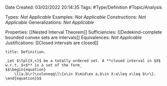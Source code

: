 <div class="topSpace"></div>

Date Created: 03/02/2022 20:14:35
Tags: #Type/Definition #Topic/Analysis

Types: _Not Applicable_
Examples: _Not Applicable_
Constructions: _Not Applicable_
Generalizations: _Not Applicable_

Properties: [[Nested Interval Theorem]]
Sufficiencies: [[Dedekind-complete bounded convex sets are intervals]]
Equivalences: _Not Applicable_
Justifications: [[Closed intervals are closed]]

``` ad-Definition
title: Definition.

_Let $\tpl{X,<}$ be a totally ordered set. A **closed interval in $X$ w.r.t. $<$** is a set of the form_
$$\begin{equation}
    \l[a,b\r]\coloneqq\l\{x\in X\mid\ex a,b\in X:a\leq x\leq b\r\}.
\end{equation}$$

```

